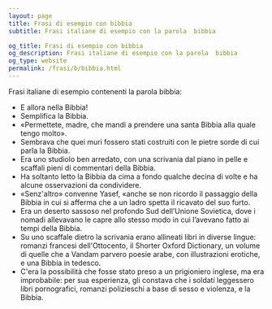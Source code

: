```yaml
---
layout: page
title: Frasi di esempio con bibbia 
subtitle: Frasi italiane di esempio con la parola  bibbia

og_title: Frasi di esempio con bibbia 
og_description: Frasi italiane di esempio con la parola  bibbia
og_type: website
permalink: /frasi/b/bibbia.html
---
```


Frasi italiane di esempio contenenti la parola bibbia:


- E allora nella Bibbia!
- Semplifica la Bibbia.
- «Permettete, madre, che mandi a prendere una santa Bibbia alla quale tengo molto».
- Sembrava che quei muri fossero stati costruiti con le pietre sorde di cui parla la Bibbia.
- Era uno studiolo ben arredato, con una scrivania dal piano in pelle e scaffali pieni di commentari della Bibbia.
- Ha soltanto letto la Bibbia da cima a fondo qualche decina di volte e ha alcune osservazioni da condividere.
- «Senz'altro» convenne Yasef, «anche se non ricordo il passaggio della Bibbia in cui si afferma che a un ladro spetta il ricavato del suo furto.
- Era un deserto sassoso nel profondo Sud dell’Unione Sovietica, dove i nomadi allevavano le capre allo stesso modo in cui l’avevano fatto ai tempi della Bibbia.
- Su uno scaffale dietro la scrivania erano allineati libri in diverse lingue: romanzi francesi dell'Ottocento, il Shorter Oxford Dictionary, un volume di quelle che a Vandam parvero poesie arabe, con illustrazioni erotiche, e una Bibbia in tedesco.
- C'era la possibilità che fosse stato preso a un prigioniero inglese, ma era improbabile: per sua esperienza, gli constava che i soldati leggessero libri pornografici, romanzi polizieschi a base di sesso e violenza, e la Bibbia.
